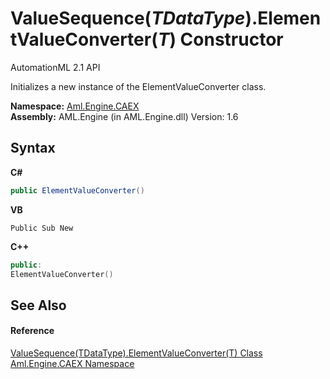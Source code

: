 # ValueSequence(*TDataType*).ElementValueConverter(*T*) Constructor 
AutomationML 2.1 API 

Initializes a new instance of the ElementValueConverter class.

**Namespace:**&nbsp;<a href="N_Aml_Engine_CAEX">Aml.Engine.CAEX</a><br />**Assembly:**&nbsp;AML.Engine (in AML.Engine.dll) Version: 1.6

## Syntax

**C#**<br />
``` C#
public ElementValueConverter()
```

**VB**<br />
``` VB
Public Sub New
```

**C++**<br />
``` C++
public:
ElementValueConverter()
```


## See Also


#### Reference
<a href="T_Aml_Engine_CAEX_ValueSequence_1_ElementValueConverter_1">ValueSequence(TDataType).ElementValueConverter(T) Class</a><br /><a href="N_Aml_Engine_CAEX">Aml.Engine.CAEX Namespace</a><br />